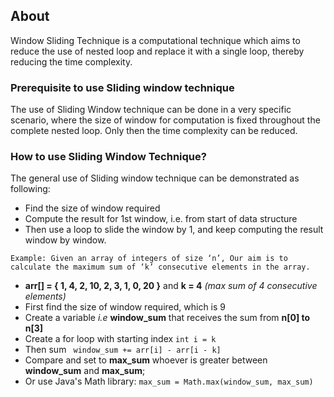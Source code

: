 ## About

Window Sliding Technique is a computational technique which aims to reduce the use of nested loop and replace it with a single loop, thereby reducing the time complexity.

### **Prerequisite to use Sliding window technique**

The use of Sliding Window technique can be done in a very specific scenario, where the size of window for computation is fixed throughout the complete nested loop. Only then the time complexity can be reduced. 

### **How to use Sliding Window Technique?**

The general use of Sliding window technique can be demonstrated as following:

- Find the size of window required 
- Compute the result for 1st window, i.e. from start of data structure
- Then use a loop to slide the window by 1, and keep computing the result window by window.

`Example: Given an array of integers of size ‘n’, Our aim is to calculate the maximum sum of ‘k’ consecutive elements in the array.`
- **arr[] = { 1, 4, 2, 10, 2, 3, 1, 0, 20 }** and **k = 4** *(max sum of 4 consecutive elements)*
- First find the size of window required, which is 9
- Create a variable *i.e* **window_sum** that receives the sum from **n[0] to n[3]**
- Create a for loop with starting index `int i = k`
- Then sum ` window_sum += arr[i] - arr[i - k]`  
- Compare and set to **max_sum** whoever is greater between **window_sum** and **max_sum**;
- Or use Java's Math library: `max_sum = Math.max(window_sum, max_sum)`